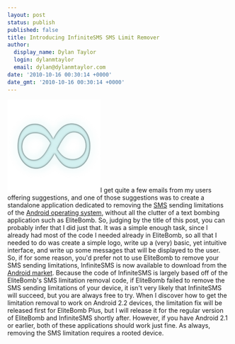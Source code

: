```yaml
---
layout: post
status: publish
published: false
title: Introducing InfiniteSMS SMS Limit Remover
author:
  display_name: Dylan Taylor
  login: dylanmtaylor
  email: dylan@dylanmtaylor.com
date: '2010-10-16 00:30:14 +0000'
date_gmt: '2010-10-16 00:30:14 +0000'
---
```

<p><a href="/images/blog/2010/10/infinitesms-logo1.png"><img class="alignleft size-medium wp-image-670" title="InfiniteSMS Logo" src="/images/blog/2010/10/infinitesms-logo1.png?w=300" alt="" width="210" height="210" /></a>I get quite a few emails from my users offering suggestions, and one of those suggestions was to create a standalone application dedicated to removing the <a class="zem_slink" title="SMS" rel="wikipedia" href="http://en.wikipedia.org/wiki/SMS">SMS</a> sending limitations of the <a class="zem_slink" title="Android" rel="homepage" href="http://code.google.com/android/">Android operating system</a>, without all the clutter of a text bombing application such as EliteBomb. So, judging by the title of this post, you can probably infer that I did just that. It was a simple enough task, since I already had most of the code I needed already in EliteBomb, so all that I needed to do was create a simple logo, write up a (very) basic, yet intuitive interface, and write up some messages that will be displayed to the user. So, if for some reason, you'd prefer not to use EliteBomb to remove your SMS sending limitations, InfiniteSMS is now available to download from the <a class="zem_slink" title="Android Market" rel="homepage" href="http://www.android.com/market/">Android market</a>. Because the code of InfiniteSMS is largely based off of the EliteBomb's SMS limitation removal code, if EliteBomb failed to remove the SMS sending limitations of your device, it isn't very likely that InfiniteSMS will succeed, but you are always free to try. When I discover how to get the limitation removal to work on Android 2.2 devices, the limitation fix will be released first for EliteBomb Plus, but I will release it for the regular version of EliteBomb and InfiniteSMS shortly after. However, if you have Android 2.1 or earlier, both of these applications should work just fine. As always, removing the SMS limitation requires a rooted device.</p>
